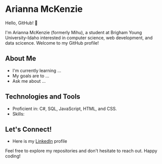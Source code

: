 # Arianna McKenzie

Hello, GitHub! 👋

I'm Arianna McKenzie (formerly Mihu), a student at Brigham Young University-Idaho interested in computer science, web development, and data scicence. Welcome to my GitHub profile!

## About Me

- I'm currently learning ...
- My goals are to ...
- Ask me about ...

## Technologies and Tools

- Proficient in: C#, SQL, JavaScript, HTML, and CSS.
- Skills: <Any Other Skills or Tools You Want to Highlight>

## Let's Connect!

- Here is my [LinkedIn](https://www.linkedin.com/in/arianna-mckenzie-427983250/) profile

Feel free to explore my repositories and don't hesitate to reach out. Happy coding! 


